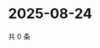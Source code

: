 # 2025-08-24

共 0 条

<!-- BEGIN ZHIHUVIDEO -->
<!-- 最后更新时间 Sun Aug 24 2025 06:10:02 GMT+0800 (China Standard Time) -->

<!-- END ZHIHUVIDEO -->
